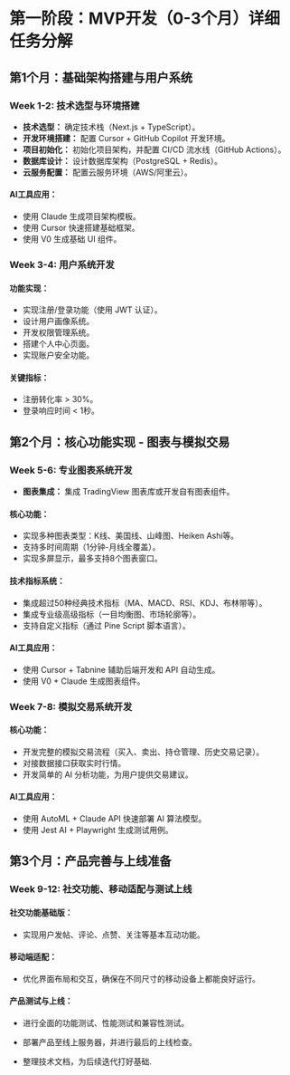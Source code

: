 # 第一阶段：MVP开发（0-3个月）详细任务分解

## 第1个月：基础架构搭建与用户系统

### Week 1-2: 技术选型与环境搭建

*   **技术选型：** 确定技术栈（Next.js + TypeScript）。
*   **开发环境搭建：** 配置 Cursor + GitHub Copilot 开发环境。
*   **项目初始化：** 初始化项目架构，并配置 CI/CD 流水线（GitHub Actions）。
*   **数据库设计：** 设计数据库架构（PostgreSQL + Redis）。
*   **云服务配置：** 配置云服务环境（AWS/阿里云）。

#### AI工具应用：

*   使用 Claude 生成项目架构模板。
*   使用 Cursor 快速搭建基础框架。
*   使用 V0 生成基础 UI 组件。

### Week 3-4: 用户系统开发

#### 功能实现：

*   实现注册/登录功能（使用 JWT 认证）。
*   设计用户画像系统。
*   开发权限管理系统。
*   搭建个人中心页面。
*   实现账户安全功能。

#### 关键指标：

*   注册转化率 > 30%。
*   登录响应时间 < 1秒。

## 第2个月：核心功能实现 - 图表与模拟交易

### Week 5-6: 专业图表系统开发

*   **图表集成：** 集成 TradingView 图表库或开发自有图表组件。

#### 核心功能：

*   实现多种图表类型：K线、美国线、山峰图、Heiken Ashi等。
*   支持多时间周期（1分钟-月线全覆盖）。
*   实现多屏显示，最多支持8个图表窗口。

#### 技术指标系统：

*   集成超过50种经典技术指标（MA、MACD、RSI、KDJ、布林带等）。
*   集成专业级高级指标（一目均衡图、市场轮廓等）。
*   支持自定义指标（通过 Pine Script 脚本语言）。

#### AI工具应用：

*   使用 Cursor + Tabnine 辅助后端开发和 API 自动生成。
*   使用 V0 + Claude 生成图表组件。

### Week 7-8: 模拟交易系统开发

#### 核心功能：

*   开发完整的模拟交易流程（买入、卖出、持仓管理、历史交易记录）。
*   对接数据接口获取实时行情。
*   开发简单的 AI 分析功能，为用户提供交易建议。

#### AI工具应用：

*   使用 AutoML + Claude API 快速部署 AI 算法模型。
*   使用 Jest AI + Playwright 生成测试用例。

## 第3个月：产品完善与上线准备

### Week 9-12: 社交功能、移动适配与测试上线

#### 社交功能基础版：

*   实现用户发帖、评论、点赞、关注等基本互动功能。

#### 移动端适配：

*   优化界面布局和交互，确保在不同尺寸的移动设备上都能良好运行。

#### 产品测试与上线：

*   进行全面的功能测试、性能测试和兼容性测试。
*   部署产品至线上服务器，并进行最后的上线检查。

*   整理技术文档，为后续迭代打好基础.